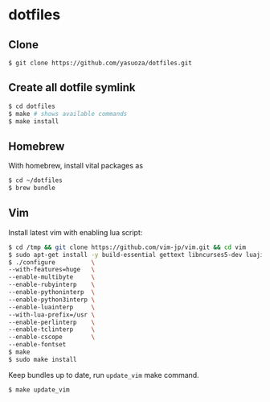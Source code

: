 # dotfiles

## Clone

    $ git clone https://github.com/yasuoza/dotfiles.git

## Create all dotfile symlink

```bash
$ cd dotfiles
$ make # shows available commands
$ make install
```

## Homebrew

With homebrew, install vital packages as

```bash
$ cd ~/dotfiles
$ brew bundle
```

## Vim

Install latest vim with enabling lua script:

```bash
$ cd /tmp && git clone https://github.com/vim-jp/vim.git && cd vim
$ sudo apt-get install -y build-essential gettext libncurses5-dev luajit lua5.2 liblua5.2-dev python-dev python3-dev ruby-dev libperl-dev tcl-dev
$ ./configure          \
--with-features=huge   \
--enable-multibyte     \
--enable-rubyinterp    \
--enable-pythoninterp  \
--enable-python3interp \
--enable-luainterp     \
--with-lua-prefix=/usr \
--enable-perlinterp    \
--enable-tclinterp     \
--enable-cscope        \
--enable-fontset
$ make
$ sudo make install
```

Keep bundles up to date, run `update_vim` make command.

```bash
$ make update_vim
```
